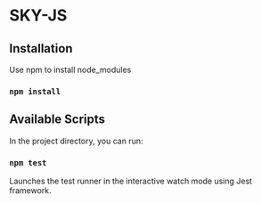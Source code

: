 # SKY-JS
## Installation

Use npm to install node_modules

### `npm install`

## Available Scripts

In the project directory, you can run:

### `npm test`

Launches the test runner in the interactive watch mode using Jest framework.